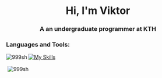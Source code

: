 <h1 align="center">Hi, I'm Viktor</h1>
<h3 align="center">A an undergraduate programmer at KTH</h3>

<h3 align="left">Languages and Tools:</h3>


<p><img align="left" src="https://github-readme-stats.vercel.app/api/top-langs?username=999sh&show_icons=true&locale=en&layout=compact" alt="999sh" /></p>

[![My Skills](https://skillicons.dev/icons?i=py,c,java,elixir,latex,html,css,js,cpp,rails,tensorflow,react,postgres,md,git,processing&perline=8)](https://skillicons.dev)

<p>&nbsp;<img align="center" src="https://github-readme-stats.vercel.app/api?username=999sh&show_icons=true&locale=en" alt="999sh" /></p>
